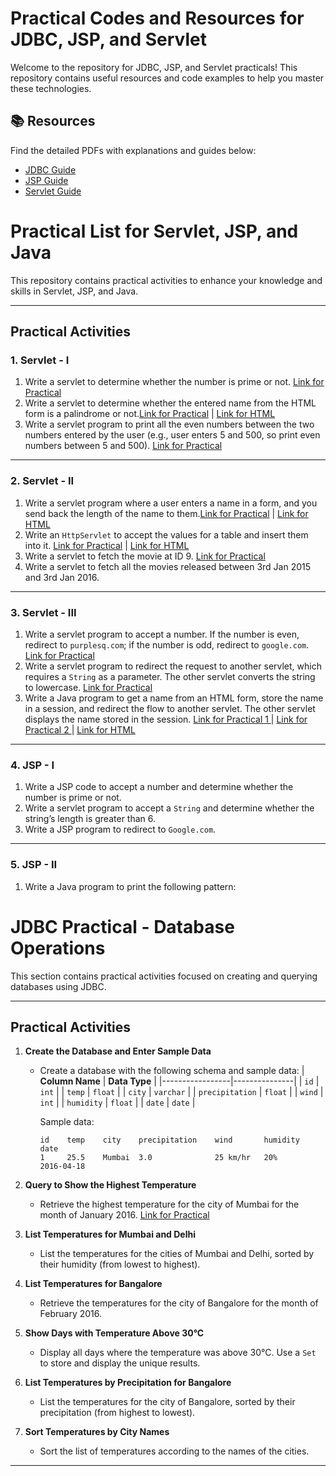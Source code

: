 # Practical Codes and Resources for JDBC, JSP, and Servlet

Welcome to the repository for JDBC, JSP, and Servlet practicals! This repository contains useful resources and code examples to help you master these technologies.

## 📚 Resources

Find the detailed PDFs with explanations and guides below:

- [JDBC Guide](https://github.com/codewithz/YCMOU-TYBCA-Advanced-Java-Resources/blob/main/JDBC.pdf)
- [JSP Guide](https://github.com/codewithz/YCMOU-TYBCA-Advanced-Java-Resources/blob/main/JSP-Final.docx.pdf)
- [Servlet Guide](https://github.com/codewithz/YCMOU-TYBCA-Advanced-Java-Resources/blob/main/SERVLET.pdf)

# Practical List for Servlet, JSP, and Java

This repository contains practical activities to enhance your knowledge and skills in Servlet, JSP, and Java.

---

## Practical Activities

### **1. Servlet - I**
1. Write a servlet to determine whether the number is prime or not. <a href="https://github.com/codewithz/HindujaBCAPracticals/blob/master/src/main/java/PrimeNumberServlet.java">Link for Practical</a>
2. Write a servlet to determine whether the entered name from the HTML form is a palindrome or not.<a href="https://github.com/codewithz/HindujaBCAPracticals/blob/master/src/main/java/PalindromeServler.java">Link for Practical</a> |  <a href="https://github.com/codewithz/HindujaBCAPracticals/blob/master/src/main/webapp/name.html">Link for HTML</a> 
3. Write a servlet program to print all the even numbers between the two numbers entered by the user (e.g., user enters 5 and 500, so print even numbers between 5 and 500). <a href="https://github.com/codewithz/HindujaBCAPracticals/blob/master/src/main/java/EvenNumberServlet.java">Link for Practical</a>

---

### **2. Servlet - II**
1. Write a servlet program where a user enters a name in a form, and you send back the length of the name to them.<a href="https://github.com/codewithz/HindujaBCAPracticals/blob/master/src/main/java/LengthServlet.java">Link for Practical</a> | <a href="https://github.com/codewithz/HindujaBCAPracticals/blob/master/src/main/webapp/name-length.html">Link for HTML</a> 
2. Write an `HttpServlet` to accept the values for a table and insert them into it. <a href="https://github.com/codewithz/HindujaBCAPracticals/blob/master/src/main/java/InsertMovieServlet.java">Link for Practical</a> | <a href="https://github.com/codewithz/HindujaBCAPracticals/blob/master/src/main/webapp/movie2.html">Link for HTML</a> 
3. Write a servlet to fetch the movie at ID 9. <a href="https://github.com/codewithz/HindujaBCAPracticals/blob/master/src/main/java/FetchMovieServlet.java">Link for Practical</a>
4. Write a servlet to fetch all the movies released between 3rd Jan 2015 and 3rd Jan 2016.

---

### **3. Servlet - III**
1. Write a servlet program to accept a number. If the number is even, redirect to `purplesq.com`; if the number is odd, redirect to `google.com`. <a href="https://github.com/codewithz/HindujaBCAPracticals/blob/master/src/main/java/RedirectionServlet.java">Link for Practical</a>
2. Write a servlet program to redirect the request to another servlet, which requires a `String` as a parameter. The other servlet converts the string to lowercase. <a href="https://github.com/codewithz/HindujaBCAPracticals/blob/master/src/main/java/ForwardingServlet.java">Link for Practical</a>
3. Write a Java program to get a name from an HTML form, store the name in a session, and redirect the flow to another servlet. The other servlet displays the name stored in the session. <a href="https://github.com/codewithz/HindujaBCAPracticals/blob/master/src/main/java/AcceptNameServlet.java">Link for Practical 1 </a>  | <a href="https://github.com/codewithz/HindujaBCAPracticals/blob/master/src/main/java/AnotherServlet.java">Link for Practical 2 </a>  |  <a href="https://github.com/codewithz/HindujaBCAPracticals/blob/master/src/main/webapp/name2.html">Link for HTML</a> 

---

### **4. JSP - I**
1. Write a JSP code to accept a number and determine whether the number is prime or not.
2. Write a servlet program to accept a `String` and determine whether the string’s length is greater than 6.
3. Write a JSP program to redirect to `Google.com`.

---

### **5. JSP - II**
1. Write a Java program to print the following pattern:


# JDBC Practical - Database Operations

This section contains practical activities focused on creating and querying databases using JDBC.

---

## **Practical Activities**

1. **Create the Database and Enter Sample Data**
   - Create a database with the following schema and sample data:
     | **Column Name** | **Data Type**  |
     |-----------------|---------------|
     | `id`            | `int`         |
     | `temp`          | `float`       |
     | `city`          | `varchar`     |
     | `precipitation` | `float`       |
     | `wind`          | `int`         |
     | `humidity`      | `float`       |
     | `date`          | `date`        |

     Sample data:
     ```
     id    temp    city    precipitation    wind       humidity     date
     1     25.5    Mumbai  3.0              25 km/hr   20%          2016-04-18
     ```

2. **Query to Show the Highest Temperature**
   - Retrieve the highest temperature for the city of Mumbai for the month of January 2016.
   <a href="https://github.com/codewithz/ycmou_bca_jdbc_practicals/blob/master/src/main/java/com/codewithz/HighestTemperature.java">Link for Practical</a>

3. **List Temperatures for Mumbai and Delhi**
   - List the temperatures for the cities of Mumbai and Delhi, sorted by their humidity (from lowest to highest).

4. **List Temperatures for Bangalore**
   - Retrieve the temperatures for the city of Bangalore for the month of February 2016.

5. **Show Days with Temperature Above 30°C**
   - Display all days where the temperature was above 30°C. Use a `Set` to store and display the unique results.

6. **List Temperatures by Precipitation for Bangalore**
   - List the temperatures for the city of Bangalore, sorted by their precipitation (from highest to lowest).

7. **Sort Temperatures by City Names**
   - Sort the list of temperatures according to the names of the cities.

---




